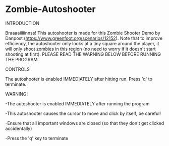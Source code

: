 # Zombie-Autoshooter
INTRODUCTION

Braaaaiiiiinnss!
This autoshooter is made for this Zombie Shooter Demo by Danpost (https://www.greenfoot.org/scenarios/12152).
Note that to improve efficiency, the autoshooter only looks at a tiny square around the player, it will
only shoot zombies in this region (no need to worry if it doesn't start shooting at first). PLEASE READ THE WARNING BELOW BEFORE RUNNING THE PROGRAM.

CONTROLS

The autoshooter is enabled IMMEDIATELY after hitting run. Press 'q' to terminate.

WARNING!

-The autoshooter is enabled IMMEDIATELY after running the program 

-This autoshooter causes the cursor to move and click by itself, be careful!

-Ensure that all important windows are closed (so that they don't get clicked accidentally)

-Press the 'q' key to terminate

